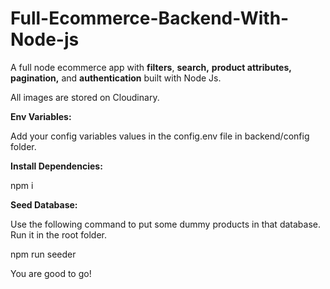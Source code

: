 # Full-Ecommerce-Backend-With-Node-js

A full node ecommerce app with **filters**, **search,** **product attributes,** **pagination,** and **authentication** built with Node Js.

All images are stored on Cloudinary.

**Env Variables:**

Add your config variables values in the config.env file in backend/config folder.

**Install Dependencies:**

npm i

**Seed Database:**

Use the following command to put some dummy products in that database. Run it in the root folder.

npm run seeder

You are good to go!
